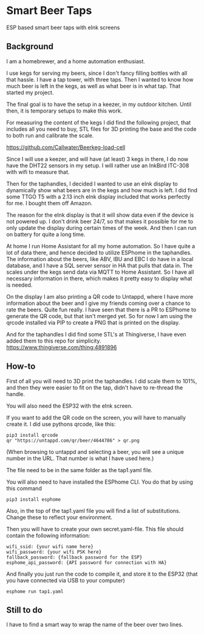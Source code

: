 # Smart Beer Taps
ESP based smart beer taps with eInk screens

## Background
I am a homebrewer, and a home automation enthusiast.

I use kegs for serving my beers, since I don't fancy filling bottles with all that hassle. I have a tap tower, with three taps. Then I wanted to know how much beer is left in the kegs, as well as what beer is in what tap. That started my project.

The final goal is to have the setup in a keezer, in my outdoor kitchen. Until then, it is temporary setups to make this work. 

For measuring the content of the kegs I did find the following project, that includes all you need to buy, STL files for 3D printing the base and the code to both run and calibrate the scale.

https://github.com/Callwater/Beerkeg-load-cell

Since I will use a keezer, and will have (at least) 3 kegs in there, I do now have the DHT22 sensors in my setup. I will rather use an InkBird ITC-308 with wifi to measure that.

Then for the taphandles, I decided I wanted to use an eInk display to dynamically show what beers are in the kegs and how much is left. I did find some TTGO T5 with a 2.13 inch eInk display included that works perfectly for me. I bought them off Amazon.

The reason for the eInk display is that it will show data even if the device is not powered up. I don't drink beer 24/7, so that makes it possible for me to only update the display during certain times of the week. And then I can run on battery for quite a long time.

At home I run Home Assistant for all my home automation. So I have quite a lot of data there, and hence decided to utilize ESPhome in the taphandles. The information about the beers, like ABV, IBU and EBC I do have in a local database, and I have a SQL server sensor in HA that pulls that data in. The scales under the kegs send data via MQTT to Home Assistant. So I have all necessary information in there, which makes it pretty easy to display what is needed.

On the display I am also printing a QR code to Untappd, where I have more information about the beer and I give my friends coming over a chance to rate the beers. Quite fun really. I have seen that there is a PR to ESPhome to generate the QR code, but that isn't merged yet. So for now I am using the qrcode installed via PIP to create a PNG that is printed on the display.

And for the taphandles I did find some STL's at Thingiverse, I have even added them to this repo for simplicity. 
https://www.thingiverse.com/thing:4891896

## How-to

First of all you will need to 3D print the taphandles. I did scale them to 101%, and then they were easier to fit on the tap, didn't have to re-thread the handle.

You will also need the ESP32 with the eInk screen.

If you want to add the QR code on the screen, you will have to manually create it. I did use pythons qrcode, like this:
```
pip3 install qrcode
qr "https://untappd.com/qr/beer/4644786" > qr.png
```
(When browsing to untappd and selecting a beer, you will see a unique number in the URL. That number is what I have used here.)

The file need to be in the same folder as the tap1.yaml file.

You will also need to have installed the ESPhome CLI. You do that by using this command

```
pip3 install esphome
```

Also, in the top of the tap1.yaml file you will find a list of substitutions. Change these to reflect your environment.

Then you will have to create your own secret.yaml-file. This file should contain the following information:

```
wifi_ssid: {your wifi name here}
wifi_password: {your wifi PSK here}
fallback_password: {fallback password for the ESP}
esphome_api_password: {API password for connection with HA}
```

And finally you just run the code to compile it, and store it to the ESP32 (that you have connected via USB to your computer)

```
esphome run tap1.yaml
```

## Still to do

I have to find a smart way to wrap the name of the beer over two lines.
